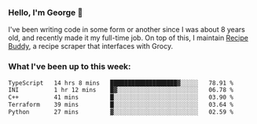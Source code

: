 ### Hello, I'm George 👋

I've been writing code in some form or another since I was about 8 years old, and recently made it my full-time job. On top of this, I maintain [Recipe Buddy](https://github.com/georgegebbett/recipe-buddy), a recipe scraper that interfaces with Grocy.  

<!--
**georgegebbett/georgegebbett** is a ✨ _special_ ✨ repository because its `README.md` (this file) appears on your GitHub profile.

Here are some ideas to get you started:

- 🔭 I’m currently working on ...
- 🌱 I’m currently learning ...
- 👯 I’m looking to collaborate on ...
- 🤔 I’m looking for help with ...
- 💬 Ask me about ...
- 📫 How to reach me: ...
- 😄 Pronouns: ...
- ⚡ Fun fact: ...
-->

### What I've been up to this week:
<!--START_SECTION:waka-->

```txt
TypeScript   14 hrs 8 mins   ███████████████████▓░░░░░   78.91 %
INI          1 hr 12 mins    █▓░░░░░░░░░░░░░░░░░░░░░░░   06.78 %
C++          41 mins         █░░░░░░░░░░░░░░░░░░░░░░░░   03.90 %
Terraform    39 mins         █░░░░░░░░░░░░░░░░░░░░░░░░   03.64 %
Python       27 mins         ▓░░░░░░░░░░░░░░░░░░░░░░░░   02.59 %
```

<!--END_SECTION:waka-->
